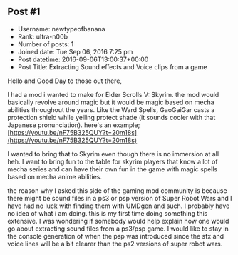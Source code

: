 ## Post #1
- Username: newtypeofbanana
- Rank: ultra-n00b
- Number of posts: 1
- Joined date: Tue Sep 06, 2016 7:25 pm
- Post datetime: 2016-09-06T13:00:37+00:00
- Post Title: Extracting Sound effects and Voice clips from a game

Hello and Good Day to those out there,

I had a mod i wanted to make for Elder Scrolls V: Skyrim. the mod would basically revolve around magic but it would be magic based on mecha abilities throughout the years. Like the Ward Spells, GaoGaiGar casts a protection shield while yelling protect shade (it sounds cooler with that Japanese pronunciation). here's an example; [https://youtu.be/nF75B325QUY?t=20m18s](https://youtu.be/nF75B325QUY?t=20m18s)

I wanted to bring that to Skyrim even though there is no immersion at all heh. I want to bring fun to the table for skyrim players that know a lot of mecha series and can have their own fun in the game with magic spells based on mecha anime abilities. 

the reason why I asked this side of the gaming mod community is because there might be sound files in a ps3 or psp version of Super Robot Wars and I have had no luck with finding them with UMDgen and such. I probably have no idea of what i am doing. this is my first time doing something this extensive. I was wondering if somebody would help explain how one would go about extracting sound files from a ps3/psp game. I would like to stay in the console generation of when the psp was introduced since the sfx and voice lines will be a bit clearer than the ps2 versions of super robot wars.
